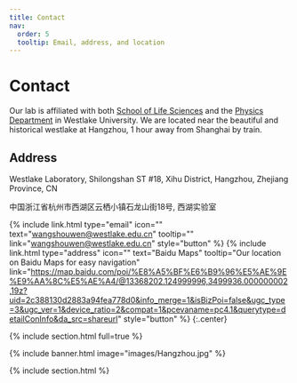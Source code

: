 ```yaml
---
title: Contact
nav:
  order: 5
  tooltip: Email, address, and location
---
```


# <i class="fas fa-envelope"></i>Contact

Our lab is affiliated with both [School of Life Sciences](https://en.westlake.edu.cn/faculty/shouwen-wang.html) and the [Physics Department](https://science.westlake.edu.cn/Our_Faculty/Our_Faculty_1/202212/t20221213_24440.shtml) in Westlake University. We are located near the beautiful and historical westlake at Hangzhou, 1 hour away from Shanghai by train. 

## Address
Westlake Laboratory, Shilongshan ST #18, Xihu District, Hangzhou, Zhejiang Province, CN

中国浙江省杭州市西湖区云栖小镇石龙山街18号, 西湖实验室

{%
  include link.html
  type="email"
  icon=""
  text="wangshouwen@westlake.edu.cn"
  tooltip=""
  link="wangshouwen@westlake.edu.cn"
  style="button"
%}
{%
  include link.html
  type="address"
  icon=""
  text="Baidu Maps"
  tooltip="Our location on Baidu Maps for easy navigation"
  link="https://map.baidu.com/poi/%E8%A5%BF%E6%B9%96%E5%AE%9E%E9%AA%8C%E5%AE%A4/@13368202.124999996,3499936.000000002,19z?uid=2c388130d2883a94fea778d0&info_merge=1&isBizPoi=false&ugc_type=3&ugc_ver=1&device_ratio=2&compat=1&pcevaname=pc4.1&querytype=detailConInfo&da_src=shareurl"
  style="button"
%}
{:.center}




{% include section.html full=true %}

{% include banner.html image="images/Hangzhou.jpg" %}

{% include section.html %}



